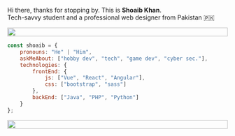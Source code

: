 


Hi there, thanks for stopping by. This is **Shoaib Khan**.<br>Tech-savvy student and a professional web designer from Pakistan 🇵🇰

<img src="https://i.imgur.com/dBaSKWF.gif" height="20" width="100%">

```javascript
const shoaib = {
    pronouns: "He" | "Him",
    askMeAbout: ["hobby dev", "tech", "game dev", "cyber sec."],
    technologies: {
        frontEnd: {
            js: ["Vue", "React", "Angular"],
            css: ["bootstrap", "sass"]
        },
        backEnd: ["Java", "PHP", "Python"]
    }
};
```
<img src="https://i.imgur.com/dBaSKWF.gif" height="20" width="100%"/>





  


